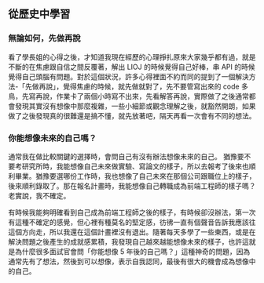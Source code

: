 ## 從歷史中學習
###  無論如何，先做再說
看了學長姐的心得之後，才知道我現在經歷的心理掙扎原來大家幾乎都有過，就是不斷的在焦慮跟自信之間反覆著，解出 LIOJ 的時候覺得自己好棒，串 API 的時候覺得自己頭腦有問題。對於這個狀況，許多心得裡面不約而同的提到了一個解決方法-「先做再說」，覺得焦慮的時候，就先做就對了，先不要管寫出來的 code 多鳥，先寫再說，作業卡了兩個小時寫不出來，先看解答再說，實際做了之後通常都會發現其實沒有想像中那麼複雜，一些小細節或觀念理解之後，就豁然開朗，如果做了之後發現真的很難還是搞不懂，就先放著吧，隔天再看一次會有不同的想法。

### 你能想像未來的自己嗎？
通常我在做比較關鍵的選擇時，會問自己有沒有辦法想像未來的自己。
猶豫要不要考研究所時，我能想像自己未來做實驗、寫論文的樣子，所以去報考了後來也順利畢業。猶豫要選哪份工作時，我也想像了自己未來在那個公司跟職位上的樣子，後來順利錄取了。那在報名計畫時，我能想像自己轉職成為前端工程師的樣子嗎？老實說，我不確定。

有時候我能夠明確看到自己成為前端工程師之後的樣子，有時候卻沒辦法，第一次有這種不確定的感覺，但心裡有種莫名的堅定感，彷彿一直有個聲音告訴我應該往這個方向走，所以我還在這個計畫裡沒有退出。隨著每天多學了一些東西，或是在解決問題之後產生的成就感累積，我發現自己越來越能想像未來的樣子，也許這就是為什麼很多面試官會問「你能想像 5 年後的自己嗎？」這種神奇的問題，因為通常先有了想法，然後到可以想像，表示自我認同，最後有很大的機會成為想像中的自己。
